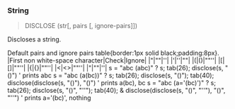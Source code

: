 ### String

> DISCLOSE (str[, pairs [, ignore-pairs]])

Discloses a string.


<p>Default pairs and ignore pairs
table{border:1px solid black;padding:8px}.
|First non white-space character|Check|Ignore|
|"|""|''|
|'|''|""|
|(|()|""''|
|[|[]|""''|
|{|{}|""''|
|<|<>|""''|
|"|""|''|
s = "abc (abc)"
? s; tab(26); disclose(s, "()")
' prints abc
s = "abc (a(bc))"
? s; tab(26); disclose(s, "()"); tab(40); disclose(disclose(s, "()"), "()")
' prints a(bc), bc
s = "abc (a='(bc)')"
? s; tab(26); disclose(s, "()", "''"); tab(40); &
    disclose(disclose(s, "()", "''"), "()", "''")
' prints a='(bc)', nothing

